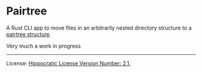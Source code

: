 # Pairtree

A Rust CLI app to move files in an arbitrarily nested directory structure to a [pairtree structure](https://confluence.ucop.edu/display/Curation/PairTree?preview=/14254128/16973838/PairtreeSpec.pdf).

Very much a work in progress

------
License: [Hippocratic License Version Number: 2.1.](license.md)